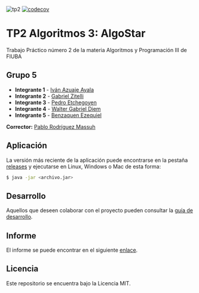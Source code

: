 ![tp2](https://github.com/gabrielzitelli/Algo3_TP2_AlgoStar/actions/workflows/build.yml/badge.svg) [![codecov](https://codecov.io/gh/gabrielzitelli/Algo3_TP2_AlgoStar/branch/master/graph/badge.svg)](https://codecov.io/gh/gabrielzitelli/Algo3_TP2_AlgoStar)

# TP2 Algoritmos 3: AlgoStar

Trabajo Práctico número 2 de la materia Algoritmos y Programación III de FIUBA

## Grupo 5

* **Integrante 1** - [Iván Azuaje Ayala](https://github.com/iazuaje)
* **Integrante 2** - [Gabriel Zitelli](https://github.com/gabrielzitelli)
* **Integrante 3** - [Pedro Etchegoyen](https://github.com/PedroEtche)
* **Integrante 4** - [Walter Gabriel Diem](https://github.com/walgab)
* **Integrante 5** - [Benzaquen Ezequiel](https://github.com/ezebenza2000)

**Corrector:** [Pablo Rodríguez Massuh](https://github.com/xpitr256)

## Aplicación

La versión más reciente de la aplicación puede encontrarse en la pestaña [releases](https://github.com/gabrielzitelli/Algo3_TP2_AlgoStar/releases/latest) y ejecutarse en Linux, Windows o Mac de esta forma:

```bash
$ java -jar <archivo.jar>
```

## Desarrollo

Aquellos que deseen colaborar con el proyecto pueden consultar la [guía de desarrollo](./docs/Desarrollo.md).

## Informe

El informe se puede encontrar en el siguiente [enlace](./docs/Informe_TP2.pdf).

## Licencia

Este repositorio se encuentra bajo la Licencia MIT.
